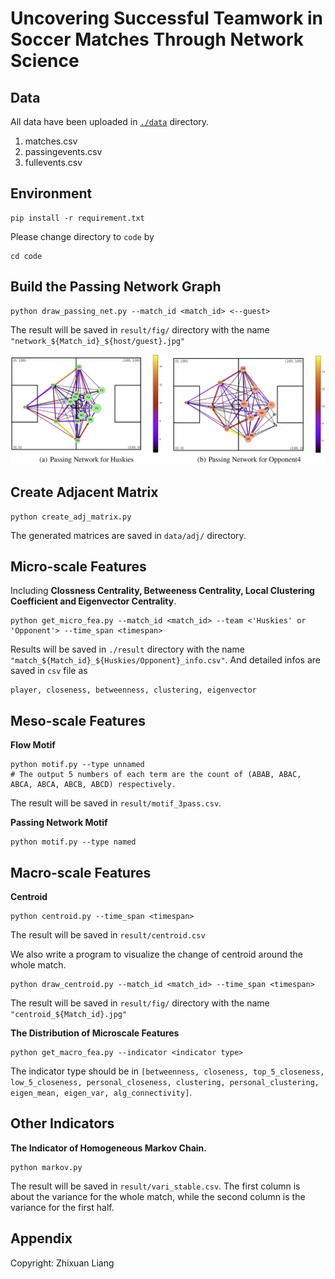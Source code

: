 # Uncovering Successful Teamwork in Soccer Matches Through Network Science

## Data
All data have been uploaded in [`./data`](./data) directory.
1) matches.csv
2) passingevents.csv
3) fullevents.csv

## Environment
```shell
pip install -r requirement.txt
```
Please change directory to `code` by
```shell
cd code
```

## Build the Passing Network Graph
```shell
python draw_passing_net.py --match_id <match_id> <--guest>
```
The result will be saved in `result/fig/` directory with the name `"network_${Match_id}_${host/guest}.jpg"`

![img](./resource/pass_net.png)

## Create Adjacent Matrix
```shell
python create_adj_matrix.py
```
The generated matrices are saved in `data/adj/` directory.

## Micro-scale Features
Including **Clossness Centrality, Betweeness Centrality, Local Clustering Coefficient and Eigenvector Centrality**.
```shell
python get_micro_fea.py --match_id <match_id> --team <'Huskies' or 'Opponent'> --time_span <timespan>
```
Results will be saved in `./result` directory with the name `"match_${Match_id}_${Huskies/Opponent}_info.csv"`. And detailed infos are saved in `csv` file as
```text
player, closeness, betweenness, clustering, eigenvector
```

## Meso-scale Features
**Flow Motif**
```shell
python motif.py --type unnamed
# The output 5 numbers of each term are the count of (ABAB, ABAC, ABCA, ABCA, ABCB, ABCD) respectively.
```
The result will be saved in `result/motif_3pass.csv`.

**Passing Network Motif**
```shell
python motif.py --type named
```

## Macro-scale Features
**Centroid**
```shell
python centroid.py --time_span <timespan>
```
The result will be saved in `result/centroid.csv`

We also write a program to visualize the change of centroid around the whole match.
```shell
python draw_centroid.py --match_id <match_id> --time_span <timespan>
```
The result will be saved in `result/fig/` directory with the name `"centroid_${Match_id}.jpg"`

**The Distribution of Microscale Features**
```shell
python get_macro_fea.py --indicator <indicator type>
```
The indicator type should be in `[betweenness, closeness, top_5_closeness, low_5_closeness, personal_closeness, clustering, personal_clustering, eigen_mean, eigen_var, alg_connectivity]`.

## Other Indicators
**The Indicator of Homogeneous Markov Chain.**
```shell
python markov.py
```
The result will be saved in `result/vari_stable.csv`. The first column is about the variance for the whole match, while the second column is the variance for the first half.

## Appendix
Copyright: Zhixuan Liang
